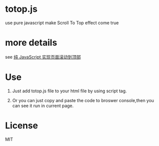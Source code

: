 # totop.js





use pure javascript make Scroll To Top effect come true

# more details

see [纯 JavaScript 实现页面滚动到顶部]()


# Use

1. Just add totop.js file to your html file by using script tag.

2. Or you can just copy and paste the code to broswer console,then you can see it run in current page.


# License

MIT
